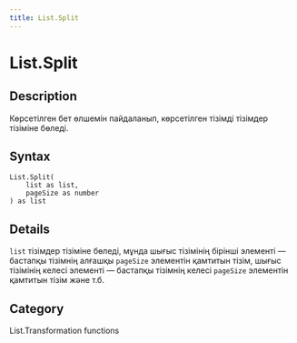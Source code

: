 ```yaml
---
title: List.Split
---
```


# List.Split


## Description

Көрсетілген бет өлшемін пайдаланып, көрсетілген тізімді тізімдер тізіміне бөледі.


## Syntax

```powerquery
List.Split(
    list as list,
    pageSize as number
) as list
```


## Details

<code>list</code> тізімдер тізіміне бөледі, мұнда шығыс тізімінің бірінші элементі —     бастапқы тізімнің алғашқы <code>pageSize</code> элементін қамтитын тізім, шығыс тізімінің келесі элементі — бастапқы тізімнің келесі <code>pageSize</code> элементін қамтитын тізім және т.б.



## Category
List.Transformation functions
